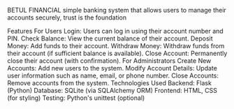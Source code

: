 BETUL FINANCIAL
simple banking system that allows users to manage their accounts securely, trust is the foundation

Features
For Users
Login: Users can log in using their account number and PIN.
Check Balance: View the current balance of their account.
Deposit Money: Add funds to their account.
Withdraw Money: Withdraw funds from their account (if sufficient balance is available).
Close Account: Permanently close their account (with confirmation).
For Administrators
Create New Accounts: Add new users to the system.
Modify Account Details: Update user information such as name, email, or phone number.
Close Accounts: Remove accounts from the system.
Technologies Used
Backend: Flask (Python)
Database: SQLite (via SQLAlchemy ORM)
Frontend: HTML, CSS (for styling)
Testing: Python's unittest (optional)
